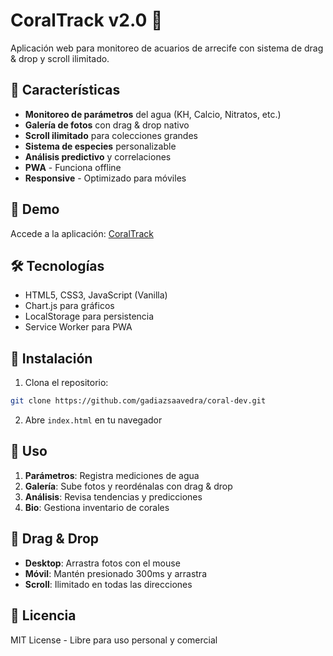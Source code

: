 # CoralTrack v2.0 🐠

Aplicación web para monitoreo de acuarios de arrecife con sistema de drag & drop y scroll ilimitado.

## 🚀 Características

- **Monitoreo de parámetros** del agua (KH, Calcio, Nitratos, etc.)
- **Galería de fotos** con drag & drop nativo
- **Scroll ilimitado** para colecciones grandes
- **Sistema de especies** personalizable
- **Análisis predictivo** y correlaciones
- **PWA** - Funciona offline
- **Responsive** - Optimizado para móviles

## 📱 Demo

Accede a la aplicación: [CoralTrack](https://gadiazsaavedra.github.io/coral-dev/)

## 🛠️ Tecnologías

- HTML5, CSS3, JavaScript (Vanilla)
- Chart.js para gráficos
- LocalStorage para persistencia
- Service Worker para PWA

## 🔧 Instalación

1. Clona el repositorio:
```bash
git clone https://github.com/gadiazsaavedra/coral-dev.git
```

2. Abre `index.html` en tu navegador

## 📖 Uso

1. **Parámetros**: Registra mediciones de agua
2. **Galería**: Sube fotos y reordénalas con drag & drop
3. **Análisis**: Revisa tendencias y predicciones
4. **Bio**: Gestiona inventario de corales

## 🎯 Drag & Drop

- **Desktop**: Arrastra fotos con el mouse
- **Móvil**: Mantén presionado 300ms y arrastra
- **Scroll**: Ilimitado en todas las direcciones

## 📄 Licencia

MIT License - Libre para uso personal y comercial